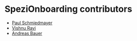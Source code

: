 <!--

This source file is part of the Stanford Spezi open-source project.

SPDX-FileCopyrightText: 2022 Stanford University and the project authors (see CONTRIBUTORS.md)

SPDX-License-Identifier: MIT
  
-->

SpeziOnboarding contributors
====================

* [Paul Schmiedmayer](https://github.com/PSchmiedmayer)
* [Vishnu Ravi](https://github.com/vishnuravi)
* [Andreas Bauer](https://github.com/Supereg)
